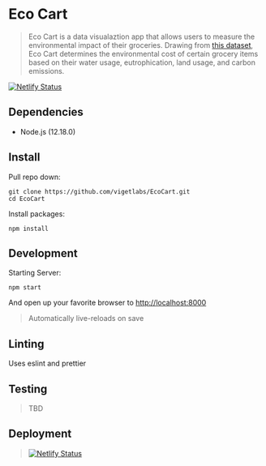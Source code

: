 # Eco Cart
> Eco Cart is a data visualaztion app that allows users to measure the 
> environmental impact of their groceries. Drawing from [this dataset](https://science.sciencemag.org/content/360/6392/987/tab-figures-data),
> Eco Cart determines the environmental cost of certain grocery items based on their
> water usage, eutrophication, land usage, and carbon emissions.

[![Netlify Status](https://api.netlify.com/api/v1/badges/f19d48a1-c369-42b7-8ee2-ee968b74121a/deploy-status)](https://app.netlify.com/sites/ecocart/deploys)

## Dependencies

* Node.js (12.18.0)

## Install

Pull repo down:

```
git clone https://github.com/vigetlabs/EcoCart.git
cd EcoCart
```

Install packages:

```
npm install
```

## Development

Starting Server:

```
npm start
```

And open up your favorite browser to [http://localhost:8000](http://localhost:3000)
> Automatically live-reloads on save

## Linting

Uses eslint and prettier

## Testing
> TBD

## Deployment
> [![Netlify Status](https://api.netlify.com/api/v1/badges/f19d48a1-c369-42b7-8ee2-ee968b74121a/deploy-status)](https://app.netlify.com/sites/ecocart/deploys)


